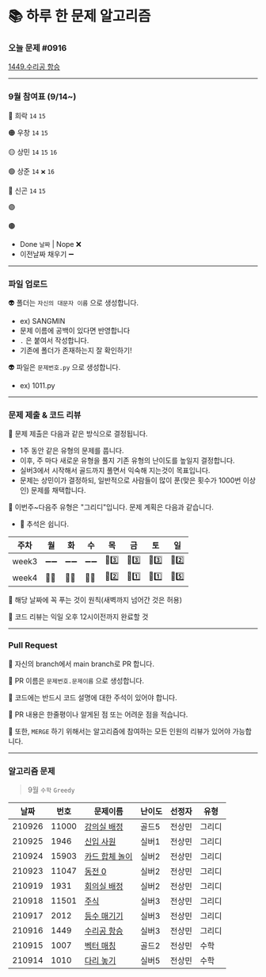 # 📚 하루 한 문제 알고리즘
### 오늘 문제 #0916
[1449.수리공 항승](https://www.acmicpc.net/problem/1449)

---
### 9월 참여표 (9/14~)
🔴 희락 `14` `15` 

🟠 우창 `14` `15`

🟡 상민 `14` `15` `16`

🟢 상준 `14` `❌` `16`

🔵 신곤 `14` `15` 

🟣 

🟤  

* Done `날짜` | Nope ❌
* 이전날짜 채우기 ➖

---
### 파일 업로드
👽 폴더는 `자신의 대문자 이름` 으로 생성합니다.
* ex) SANGMIN
* 문제 이름에 공백이 있다면 반영합니다
* `.` 은 붙여서 작성합니다.
* 기존에 폴더가 존재하는지 잘 확인하기!

👽 파일은 `문제번호.py` 으로 생성합니다.
* ex) 1011.py 

---
### 문제 제출 & 코드 리뷰
👻 문제 제출은 다음과 같은 방식으로 결정됩니다.
* 1주 동안 같은 유형의 문제를 풉니다.
* 이후, 주 마다 새로운 유형을 풀지 기존 유형의 난이도를 높일지 결정합니다.
* 실버3에서 시작해서 골드까지 풀면서 익숙해 지는것이 목표입니다.
* 문제는 상민이가 결정하되, 일반적으로 사람들이 많이 푼(맞은 횟수가 1000번 이상인) 문제를 채택합니다.

👻 이번주~다음주 유형은 "그리디"입니다. 문제 계획은 다음과 같습니다.
* 🚗 추석은 쉽니다.

|주차|월|화|수|목|금|토|일|
|---|---|---|---|---|---|---|---|
|week3|➖➖|➖➖|➖➖|🥈3️⃣|🥈3️⃣|🥈3️⃣|🥈2️⃣|
|week4|🚗🚗|🚗🚗|🚗🚗|🥈2️⃣|🥈1️⃣|🥈1️⃣|🥇5️⃣|


👻 해당 날짜에 꼭 푸는 것이 원칙(새벽까지 넘어간 것은 허용)

👻 코드 리뷰는 익일 오후 12시이전까지 완료할 것

---
### Pull Request
🤖 자신의 branch에서 main branch로 PR 합니다.

🤖 PR 이름은 `문제번호.문제이름` 으로 생성합니다.  

🤖 코드에는 반드시 코드 설명에 대한 주석이 있어야 합니다.

🤖 PR 내용은 한줄평이나 알게된 점 또는 어려운 점을 적습니다.

🤖 또한, `MERGE` 하기 위해서는 알고리즘에 참여하는 모든 인원의 리뷰가 있어야 가능합니다.

---
### 알고리즘 문제
> 9월 `수학` `Greedy`

|날짜|번호|문제이름|난이도|선정자|유형|
|------|---|---|---|---|---|
|210926|11000|[강의실 배정](https://www.acmicpc.net/problem/11000)|골드5|전상민|그리디|
|210925|1946|[신입 사원](https://www.acmicpc.net/problem/1946)|실버1|전상민|그리디|
|210924|15903|[카드 합체 놀이](https://www.acmicpc.net/problem/15903)|실버2|전상민|그리디|
|210923|11047|[동전 0](https://www.acmicpc.net/problem/11047)|실버2|전상민|그리디|
|210919|1931|[회의실 배정](https://www.acmicpc.net/problem/1931)|실버2|전상민|그리디|
|210918|11501|[주식](https://www.acmicpc.net/problem/11501)|실버3|전상민|그리디|
|210917|2012|[등수 매기기](https://www.acmicpc.net/problem/2012)|실버3|전상민|그리디|
|210916|1449|[수리공 항승](https://www.acmicpc.net/problem/1449)|실버3|전상민|그리디|
|210915|1007|[벡터 매칭](https://www.acmicpc.net/problem/1007)|골드2|전상민|수학|
|210914|1010|[다리 놓기](https://www.acmicpc.net/problem/1010)|실버5|전상민|수학|

